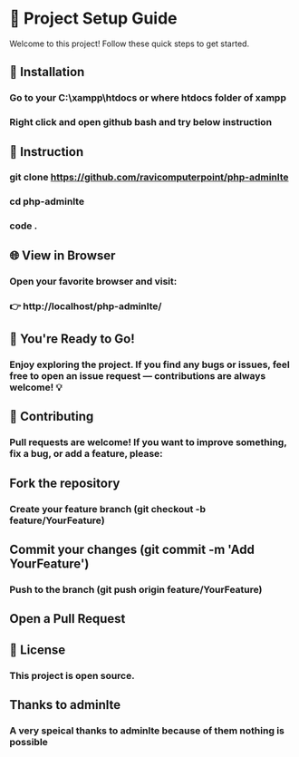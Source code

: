 # 🚀 Project Setup Guide
Welcome to this project! Follow these quick steps to get started.

## 🔧 Installation
### Go to your C:\xampp\htdocs or where htdocs folder of xampp
### Right click and open github bash and try below instruction


## 📏 Instruction
### git clone https://github.com/ravicomputerpoint/php-adminlte
### cd php-adminlte
### code .

## 🌐 View in Browser
### Open your favorite browser and visit:

### 👉 http://localhost/php-adminlte/

## 🎉 You're Ready to Go!
### Enjoy exploring the project. If you find any bugs or issues, feel free to open an issue request — contributions are always welcome! 💡

## 🤝 Contributing
### Pull requests are welcome! If you want to improve something, fix a bug, or add a feature, please:

## Fork the repository

### Create your feature branch (git checkout -b feature/YourFeature)

## Commit your changes (git commit -m 'Add YourFeature')

### Push to the branch (git push origin feature/YourFeature)

## Open a Pull Request

## 📄 License
### This project is open source.

## Thanks to adminlte
### A very speical thanks to adminlte because of them nothing is possible

